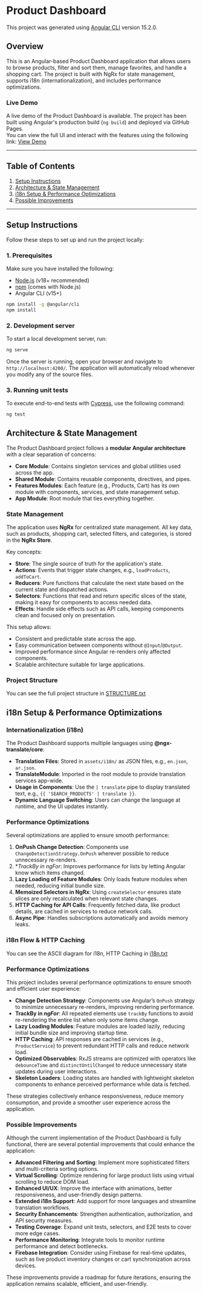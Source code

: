 # Product Dashboard
This project was generated using [Angular CLI](https://github.com/angular/angular-cli) version 15.2.0.

## Overview
This is an Angular-based Product Dashboard application that allows users to browse products, filter and sort them, manage favorites, and handle a shopping cart. The project is built with NgRx for state management, supports i18n (internationalization), and includes performance optimizations.

### Live Demo

A live demo of the Product Dashboard is available. The project has been built using Angular's production build (`ng build`) and deployed via GitHub Pages.  
You can view the full UI and interact with the features using the following link: [View Demo](https://mahmoudprog.github.io/product-dashboard-demo/products)

---

## Table of Contents
1. [Setup Instructions](#setup-instructions)  
2. [Architecture & State Management](#architecture--state-management)  
3. [i18n Setup & Performance Optimizations](#i18n-setup--performance-optimizations)  
4. [Possible Improvements](#possible-improvements)  

---

## Setup Instructions
Follow these steps to set up and run the project locally:

### 1. Prerequisites
Make sure you have installed the following:
- [Node.js](https://nodejs.org/) (v18+ recommended)
- [npm](https://www.npmjs.com/) (comes with Node.js)
- Angular CLI (v15+)
```bash
npm install -g @angular/cli
npm install
```
### 2. Development server

To start a local development server, run:

```bash
ng serve
```
Once the server is running, open your browser and navigate to `http://localhost:4200/`. The application will automatically reload whenever you modify any of the source files.
### 3. Running unit tests

To execute end-to-end tests with [Cypress](https://www.cypress.io), use the following command:

```bash
ng test
```

## Architecture & State Management

The Product Dashboard project follows a **modular Angular architecture** with a clear separation of concerns:

- **Core Module**: Contains singleton services and global utilities used across the app.
- **Shared Module**: Contains reusable components, directives, and pipes.
- **Features Modules**: Each feature (e.g., Products, Cart) has its own module with components, services, and state management setup.
- **App Module**: Root module that ties everything together.

### State Management

The application uses **NgRx** for centralized state management. All key data, such as products, shopping cart, selected filters, and categories, is stored in the **NgRx Store**.  

Key concepts:

- **Store**: The single source of truth for the application's state.
- **Actions**: Events that trigger state changes, e.g., `loadProducts`, `addToCart`.
- **Reducers**: Pure functions that calculate the next state based on the current state and dispatched actions.
- **Selectors**: Functions that read and return specific slices of the state, making it easy for components to access needed data.
- **Effects**: Handle side effects such as API calls, keeping components clean and focused only on presentation.

This setup allows:

- Consistent and predictable state across the app.
- Easy communication between components without `@Input`/`@Output`.
- Improved performance since Angular re-renders only affected components.
- Scalable architecture suitable for large applications.


### Project Structure
You can see the full project structure in [STRUCTURE.txt](./STRUCTURE.txt)


## i18n Setup & Performance Optimizations

### Internationalization (i18n)

The Product Dashboard supports multiple languages using **@ngx-translate/core**:

- **Translation Files**: Stored in `assets/i18n/` as JSON files, e.g., `en.json`, `ar.json`.
- **TranslateModule**: Imported in the root module to provide translation services app-wide.
- **Usage in Components**: Use the `| translate` pipe to display translated text, e.g., `{{ 'SEARCH_PRODUCTS' | translate }}`.
- **Dynamic Language Switching**: Users can change the language at runtime, and the UI updates instantly.

### Performance Optimizations

Several optimizations are applied to ensure smooth performance:

1. **OnPush Change Detection**: Components use `ChangeDetectionStrategy.OnPush` wherever possible to reduce unnecessary re-renders.
2. **TrackBy in *ngFor**: Improves performance for lists by letting Angular know which items changed.
3. **Lazy Loading of Feature Modules**: Only loads feature modules when needed, reducing initial bundle size.
4. **Memoized Selectors in NgRx**: Using `createSelector` ensures state slices are only recalculated when relevant state changes.
5. **HTTP Caching for API Calls**: Frequently fetched data, like product details, are cached in services to reduce network calls.
6. **Async Pipe**: Handles subscriptions automatically and avoids memory leaks.

### i18n Flow & HTTP Caching
You can see the ASCII diagram for i18n, HTTP Caching in [i18n.txt](./i18n.txt)


### Performance Optimizations

This project includes several performance optimizations to ensure smooth and efficient user experience:

- **Change Detection Strategy**: Components use Angular’s `OnPush` strategy to minimize unnecessary re-renders, improving rendering performance.  
- **TrackBy in *ngFor***: All repeated elements use `trackBy` functions to avoid re-rendering the entire list when only some items change.  
- **Lazy Loading Modules**: Feature modules are loaded lazily, reducing initial bundle size and improving startup time.  
- **HTTP Caching**: API responses are cached in services (e.g., `ProductService`) to prevent redundant HTTP calls and reduce network load.  
- **Optimized Observables**: RxJS streams are optimized with operators like `debounceTime` and `distinctUntilChanged` to reduce unnecessary state updates during user interactions.  
- **Skeleton Loaders**: Loading states are handled with lightweight skeleton components to enhance perceived performance while data is fetched.  

These strategies collectively enhance responsiveness, reduce memory consumption, and provide a smoother user experience across the application.


### Possible Improvements

Although the current implementation of the Product Dashboard is fully functional, there are several potential improvements that could enhance the application:

- **Advanced Filtering and Sorting**: Implement more sophisticated filters and multi-criteria sorting options.  
- **Virtual Scrolling**: Optimize rendering for large product lists using virtual scrolling to reduce DOM load.  
- **Enhanced UI/UX**: Improve the interface with animations, better responsiveness, and user-friendly design patterns.  
- **Extended i18n Support**: Add support for more languages and streamline translation workflows.  
- **Security Enhancements**: Strengthen authentication, authorization, and API security measures.  
- **Testing Coverage**: Expand unit tests, selectors, and E2E tests to cover more edge cases.  
- **Performance Monitoring**: Integrate tools to monitor runtime performance and detect bottlenecks.  
- **Firebase Integration**: Consider using Firebase for real-time updates, such as live product inventory changes or cart synchronization across devices.

These improvements provide a roadmap for future iterations, ensuring the application remains scalable, efficient, and user-friendly.
